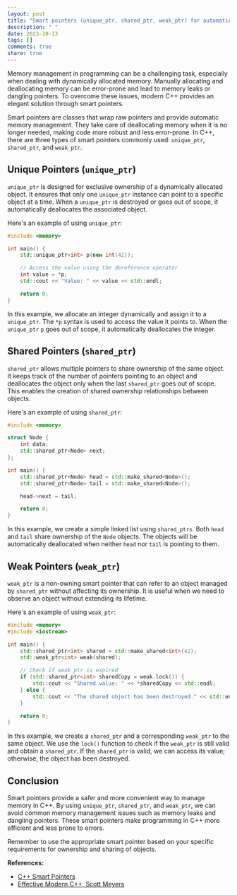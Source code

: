 ```yaml
---
layout: post
title: "Smart pointers (unique_ptr, shared_ptr, weak_ptr) for automatic memory management"
description: " "
date: 2023-10-13
tags: []
comments: true
share: true
---
```


Memory management in programming can be a challenging task, especially when dealing with dynamically allocated memory. Manually allocating and deallocating memory can be error-prone and lead to memory leaks or dangling pointers. To overcome these issues, modern C++ provides an elegant solution through smart pointers.

Smart pointers are classes that wrap raw pointers and provide automatic memory management. They take care of deallocating memory when it is no longer needed, making code more robust and less error-prone. In C++, there are three types of smart pointers commonly used: `unique_ptr`, `shared_ptr`, and `weak_ptr`.

## Unique Pointers (`unique_ptr`)

`unique_ptr` is designed for exclusive ownership of a dynamically allocated object. It ensures that only one `unique_ptr` instance can point to a specific object at a time. When a `unique_ptr` is destroyed or goes out of scope, it automatically deallocates the associated object.

Here's an example of using `unique_ptr`:

```cpp
#include <memory>

int main() {
    std::unique_ptr<int> p(new int(42));

    // Access the value using the dereference operator
    int value = *p;
    std::cout << "Value: " << value << std::endl;

    return 0;
}
```

In this example, we allocate an integer dynamically and assign it to a `unique_ptr`. The `*p` syntax is used to access the value it points to. When the `unique_ptr` `p` goes out of scope, it automatically deallocates the integer.

## Shared Pointers (`shared_ptr`)

`shared_ptr` allows multiple pointers to share ownership of the same object. It keeps track of the number of pointers pointing to an object and deallocates the object only when the last `shared_ptr` goes out of scope. This enables the creation of shared ownership relationships between objects.

Here's an example of using `shared_ptr`:

```cpp
#include <memory>

struct Node {
    int data;
    std::shared_ptr<Node> next;
};

int main() {
    std::shared_ptr<Node> head = std::make_shared<Node>();
    std::shared_ptr<Node> tail = std::make_shared<Node>();

    head->next = tail;

    return 0;
}
```

In this example, we create a simple linked list using `shared_ptrs`. Both `head` and `tail` share ownership of the `Node` objects. The objects will be automatically deallocated when neither `head` nor `tail` is pointing to them.

## Weak Pointers (`weak_ptr`)

`weak_ptr` is a non-owning smart pointer that can refer to an object managed by `shared_ptr` without affecting its ownership. It is useful when we need to observe an object without extending its lifetime.

Here's an example of using `weak_ptr`:

```cpp
#include <memory>
#include <iostream>

int main() {
    std::shared_ptr<int> shared = std::make_shared<int>(42);
    std::weak_ptr<int> weak(shared);

    // Check if weak_ptr is expired
    if (std::shared_ptr<int> sharedCopy = weak.lock()) {
        std::cout << "Shared value: " << *sharedCopy << std::endl;
    } else {
        std::cout << "The shared object has been destroyed." << std::endl;
    }

    return 0;
}
```

In this example, we create a `shared_ptr` and a corresponding `weak_ptr` to the same object. We use the `lock()` function to check if the `weak_ptr` is still valid and obtain a `shared_ptr`. If the `shared_ptr` is valid, we can access its value; otherwise, the object has been destroyed.

## Conclusion

Smart pointers provide a safer and more convenient way to manage memory in C++. By using `unique_ptr`, `shared_ptr`, and `weak_ptr`, we can avoid common memory management issues such as memory leaks and dangling pointers. These smart pointers make programming in C++ more efficient and less prone to errors.

Remember to use the appropriate smart pointer based on your specific requirements for ownership and sharing of objects.

**References:**

- [C++ Smart Pointers](https://en.cppreference.com/w/cpp/memory)
- [Effective Modern C++, Scott Meyers](https://www.oreilly.com/library/view/effective-modern-c/9781491908419/)